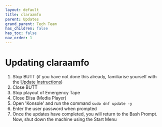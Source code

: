 ```yaml
---
layout: default
title: claraamfo
parent: Updates
grand_parent: Tech Team
has_children: false
has_toc: false
nav_order: 1
---
```


# Updating claraamfo
1. Stop BUTT (if you have not done this already, familiarise yourself with the [Update Instructions](./index.md))
2. Close BUTT
3. Stop playout of Emergency Tape
1. Close Elisa (Media Player)
1. Open 'Konsole' and run the command `sudo dnf update -y`
1. Enter the user password when prompted
1. Once the updates have completed, you will return to the Bash Prompt. Now, shut down the machine using the Start Menu
